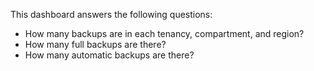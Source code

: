 This dashboard answers the following questions:

- How many backups are in each tenancy, compartment, and region?
- How many full backups are there?
- How many automatic backups are there?
